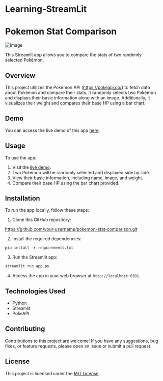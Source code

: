 # Learning-StreamLit

# Pokemon Stat Comparison

![image](https://github.com/bricahrds2/Learning-StreamLit/assets/55713521/646d8af7-5c27-4d31-8d43-2bb4ffa3ba45)

This Streamlit app allows you to compare the stats of two randomly selected Pokémon.

## Overview

This project utilizes the Pokémon API (https://pokeapi.co/) to fetch data about Pokémon and compare their stats. It randomly selects two Pokémon and displays their basic information along with an image. Additionally, it visualizes their weight and compares their base HP using a bar chart.

## Demo

You can access the live demo of this app [here](https://pokemon-stat-comparison.streamlit.app/).

## Usage

To use the app:

1. Visit the [live demo](https://pokemon-stat-comparison.streamlit.app/).
2. Two Pokémon will be randomly selected and displayed side by side.
3. View their basic information, including name, image, and weight.
4. Compare their base HP using the bar chart provided.

## Installation

To run the app locally, follow these steps:

1. Clone this GitHub repository:

https://github.com/your-username/pokemon-stat-comparison.git

2. Install the required dependencies:

```python
pip install -r requirements.txt
```
3. Run the Streamlit app:

```python
streamlit run app.py
```
4. Access the app in your web browser at `http://localhost:8501`.

## Technologies Used

- Python
- Streamlit
- PokeAPI

## Contributing

Contributions to this project are welcome! If you have any suggestions, bug fixes, or feature requests, please open an issue or submit a pull request.

## License

This project is licensed under the [MIT License](LICENSE).



